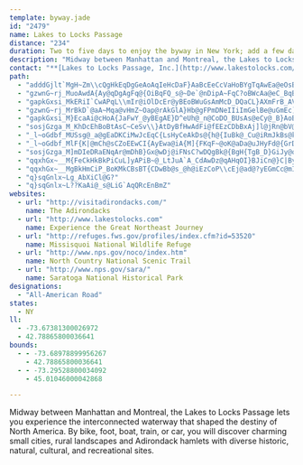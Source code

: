 ```yaml
---
template: byway.jade
id: "2479"
name: Lakes to Locks Passage
distance: "234"
duration: Two to five days to enjoy the byway in New York; add a few days to explore Quebec.
description: "Midway between Manhattan and Montreal, the Lakes to Locks Passage lets you experience the interconnected waterway that shaped the destiny of North America. By bike, foot, boat, train, or car, you will discover charming small cities, rural landscapes and Adirondack hamlets with diverse historic, natural, cultural, and recreational sites."
contact: "**[Lakes to Locks Passage, Inc.](http://www.lakestolocks.com/)**  \r\n518-597-9660  \r\n[Send E-mail](mailto:info@lakestolocks.com )  "
path: 
  - "adddGjlt`MgH~Zm\\cQgHkEqDgGeAoAqIeHcDaF}AaBcEeCcVaHoBYgTqAwEa@eOsBsOwDcCMqE^{B`@yDdAqFlC_Cj@iSdAoM`AsAB}CQiHy@{ADaR`DyB|@wHlE_At@u\\p_@gCxAiCl@wHv@qGO_TpB{G\\mWBu@AwE{@eBBw@PgJfEeCp@kIlAuI^gGGwKi@oMUmK?mFJuIrAcVzEmAf@iQ`MyUzRiDhDsB~C{CfFkAvA}CxCcBlA_Bt@iDv@IGaGQcCWgEPkNFUH}@?}CYsJ}BcBMoB?eCXoGfC}@NeC@uHyAeAYwFkFs@g@u@SsASs@?}Hx@yA@wF{@oAe@mA_AiAgA_B}BsAaAWuGQeAYw@q@gAeA_A_FsBsEuCmPsLyAqAcNwPuEcFgFqHiAoAsDoCsAu@gGgCqLeDyOyIe@[mH{HeMmKwEmD}CaGsHsK{FmGyBcDQcAK{ANgE?kB[_FyE_TmB}Fe@y@cA}AyDeEaHyBaEmBuRyKkD_CsIcJ}AqBuCcFgAkAoVuQmW}PkH_HwBmA}@YqCY}CKyb@PkQEgDe@iCm@qBs@uBy@eHkEgD_CaBaBqx@qbAm_@eXuLgGgNyIeY}OyBkBiB{ByKcKut@qk@}DmBmF_BeLyBeRaEmJeB{z@eQuDWil@yA}ZeC{f@uCkB?gDZiBd@eCdA_DxBsGdHkDvBcC~@}A\\wCR}I?wBWcB[oCgA}BcBiAgAsAaBoBwCc@{@eBeEkC{EeBaC}PyPyDyBmAg@kEs@{Js@wTgEkP_Cc_@yC_F?gUjB_CCcBMaHy@sDWsBAiRr@y@EmAMmDy@oF_Bi`AuYyEaBwBYqAP{HhEiCpBqKhKaFrFyJfIkC~A{L`GwI`GyAv@mBl@_BRuMEsBJqDr@_Bp@EE_A?cAe@wIuL}AeAcC{@kLsA}E_@yd@k@yBW}CaAiCyAmBgBwHmIiA_Aec@iXcDeBoOcGm@WoBYeB?sAL{MbEuEfByEbDgD~A_Ch@eNtA{i@vBgMWmZaAqZ^gETaWdDuKdCoDh@yCVsSLeJEiDHqWfCsCJ_DSaEeAwC}AgHwEqPeJy@YwC_@}Pm@qCGyBHmBb@wBn@_S~GsM`F_OxEwCdB}CzCsBjAqMtCiA^mCbBiA`AkFfH}JhK{IrFmJdFcBl@_NrCqKlByADgGKuIFwICiDi@sBo@{JwF{GmEsI}I}E_HyBgCaJ{HwD_F}DaEyFkEwAUcGf@iA?cA_@cAy@u@[aHw@_BDm@PiAr@s@r@[r@WdAGt@ClF_@dA{JrGcExCuOpPo@d@cAXwFHi@][q@c@uD]y@KGu@Y{Hc@gKMcKDiqA`A}ASeL_CeOgDiD_@wBPiF~@eF`CqAXsBKyAo@qaAko@ex@{g@wKmHcPwLqBwBm@{@oB_EqGcOoCwDmPiQ_TcWsF}FcBwAyCmB_KgFeCkBqAmAiYk[}QqRmAyAgNiSgBqB_JmIkBmA_DeAcIgAaC}@_a@gZiAeAqD_FiE{GuAkC{HeRiQy_@iDwG{@uAeIyJkHwGkAqBqGaNsBgDmf@il@wGeKo@yAi@iCgGo]e@_CgAoC{@kAgBaByAq@uC_A}@KiPMgYgD_U_EoPgDuKgEyBg@wCEgPtAqBKwk@kM}WkFsC_AcAm@cCmByBgCyBaE_A_CcGyRqCeOmBkIoCiI{KqYwDeI{FqJkDyFcByBmAqA}}@q{@mGiFoFqDuDsBwDeB}V{IwD{Acj@kYiD}AiRoHgFkC_BgAkDgCePmNsEuFaHyK_EuFgEuDwDyBsFeBoAQ}DYgj@D}BKoEo@}@WwDmBoBs@sF}@gGuBkJ_CgCWmABsI~@_BIy@O}Aq@{JuFqRuN_I_EqAeAeGsH_Ay@mi@}XiOsD_KoCaSaHcB_@cCQkKA{N_AmLT_DUsCc@_EaAcBm@eG}CkO{EcCo@ce@{JySkFkNuEuKeDeEaB"
  - "gzwnG~rj_MuoAwdA{Ay@qDgAgFq@{OiBqFQ_s@~De`@nDipA~FqC?oBWcAa@eC_BqByBoAgCcAwCkK{^y@sBcAqBiBoByBsA}DkAsCc@sBMwXUcFZaHxAcCV}EFiDWmCg@uC_AaFuBmCq@{Mg@iJSeBFiCj@wTvJ_DdA{PlCeXlDwGfA{B~@mg@bYwAh@sANmZ?uMk@sAJuAXmXlHw@HuA@cAK{@SsNoFiNyDgDk@mBA}RzAgDEyCe@qZuGyB}@yA}@}CcCgB_AuPoEcCWaAB{CZoOvBiX`Fmc@bHu@HmBK_Ba@mD_BoA_@sAOiCN{]rDcB^oKtFUMOFI^{AjAiK|F{KvEsD_@}FsB}AS_DCaFVqVJcLKcEe@mAtOgFkB}BgAU_@Um@cAqES_BQuHO{@Si@c@a@sDmBk@QsAEaZb@mBd@iAx@_CzC_DtFgCrBTjIsEiDiB}AoIyJg`@_b@}XwSmRgO"
  - "gapkGxsi_MkERiI`CwAPqL\\mIr@iOlDcEr@yBEoBWuGsAmMcD_DQaCL}AXmFrB_AVqFR}GfAoD~@cBG{H_BqEw@cBBiD^uBj@cH`E_D`D{BlBkC~AuUxG{IxEiA`@}@JcBQ_B_Ae@MmD_@yRWeKyCqDy@iGgDqBk@{AUa]F]UaA_CaAy@e@KqAGqCHo@OsEyIWYeAM}C`@y@Qe@UaAmA{BsFYe@_@S_@KgEScEeAYSiCK{AJoGtAiFJwE[}CFqDr@cEdCe@d@cA`@uKxAiCFqJ]yBFyQrA}GdAmAD}AQeAW}EaBcBSuBDgE`@}B^oA~@sBxCiArAg@^qBl@}AP}C?qGQkCo@yN_LeBeBwCiDcAkBoAmCwB_Ga@{@s@}@oKuJeNiK{@_@qAW_AGoAFiGpAeJ`A}FpCaBf@wAJm@EcCw@eHwFyCeBkA_AmAqAcAiCOeA_@sLo@}JYyBe@qB}@iCu@wAuFgI}MwOiAcAmDcCkCqAuDmAgG_AsDWsu@aCcVk@cm@y@qFOeh@qFm~@yCwP{@aEm@mC}@_NiGw]gO}@SoTmC{@?wC`@q@\\cCnBeHfHwBbCmGvKqDtE{a@zSsExAi@\\mAnAsBzEiBvAi@RmCv@q@@eHG_EQaDu@uAi@i@GaADeB`@oAh@wK`H{DbBcCj@wCL}@VaCjBkJhIe@j@s@lAmGzNmAdBk@l@aGlEmHtHwCpBmH|CsDt@}VzKs@L}Ff@sDv@_A^w@r@_FtHeH`Iu@r@{MtIcCxAeJlEkPrGeKlD_@^u@dBSpACbCEb@O^o@t@sBd@u@A_Ak@mCyBmAm@mC_AWWS[Mq@UsHMkMKkAQw@kEiHsBgFuOoN_FsGsHoIiAeBeByDyBsBi@w@y@{BwEqOwKu`@}IyZkEmQaAsByKkQcFaEeHkI{GiJk@mAOeAEqABu@~AcOBqASeBUeAs@gA_QcR}CwDgEiGcFuGmViUiRoPmKgKkDmBsDq@kWuAgKc@sEe@sA[_E_BmBkAgE}C_CqAmAWcBM{@DaBZqY`JeE|B{QtMaDlAwCd@wBJePWkR_Cwj@vAo@CcA[sCgMyBiNYmD_BiWmAab@_Csi@CuTKgDcAuQ}BwVk@sIkCoq@{A{OWiQa@uJIm@}Cl@iAKiBaAeGyEkAw@mFoB}Dy@uPe@mDEiBPoBf@qB~@ua@dVkKpFaoAxg@uA`@gEx@sEp@qXzA{J|BcBh@cAj@uBfBiAlAmAjBk@rA_BxF{BbJo@jDe@~CaJp{@wD``@mBxKcFvWQb@]Zu@\\mGl@aC@mAYiJuDaDy@kAISPC^Lz@XbH]bAi@h@iI`HaA`@aBXqDSkAPiMlHiArAcAzBcC`KgJ|d@}Jhc@iAlCyFxHq@vAgE|Li@xBcAlF_AnOKv@s@lCeArBwCfDiA`BcBrDiBfG[xBMtF?`LNxEExCGx@m@tCq@bB_B`Di@tBQ|AG`CHlKMnBe@nCaB`DyK`P_RxUeH`HgHlIaB~@qAV{Pc@sBPcBf@wCrBcIlHsLjIqAlAu@tA]|@o@tCc@~MY|CaB`JOrB@pEPrBVtAx@bDNz@HrAUjC{@fBoA~@oAd@oN`Di@PaAt@_QzTiBfB}E`E_GfHsE~EsA~@cBl@mG|AyDn@iPV_I~@{CLiP@oN\\uQzCmUlFiLpA{Ad@iAl@mE`D}I~IaGnEsC~CcClEsAxDiAlFsAnKoQmFyCa@cEEaZTsCGmAS}Bm@_CeAyD_D{FoFsDqCyCmAcB_@qDSuDLoKdA}}@bJ}g@lGyBHmBE{Ie@wC]mB_@{vAk[yHoA{I_AgDq@oQiF_EoCYGcBDgFd@i@sByBiKcAkCoAkBeCaDqD_EaByAeAi@aLsDeBkAq@s@_DeFcCgDqCeCcGiEaG_GuBaBgGmDsEeA}Ak@_Am@qG{G}KgMwEsE"
  - "gzwnG~rj_MrBkD`@aA~Mqa@vHmZ~Oap@rAkGlA}Hb@gFPmDNeIIiImGelBe@uGmEc]_@gCm@eCy@mBcC_Fe@iBeAyFg@_A[]y@UeLxD_@iAIo@Vk@p@m@"
  - "gapkGxsi_M}EcaAi@cHoA{JaFwY_@yBEgAE}D^eUh@_n@CoDO_BUsAs@eCy@_B}AoB{@q@sAq@cAUoAO_u@JsAPsK`Cqt@tPmYfH{@\\wA`A_BxBwAlAmBl@mAD{ASeBw@}B{A"
  - "sosjGzga_M_KhDcEhBoBtAsC~CeSv\\}AtDyBfHwAdFi@fEEzCDbBxAj]l@jRn@bV@lF{e@kDaCDk@NwAl@{AtAeKdMoR~SgCpBeQ|KcVhQ}BdAmCRsEa@gJ_BiMmD{@e@aK}IcL_JyEkE_DoEaGoKwF_I}E{HsCgGeLoYyCgGsB{CyAmBcC_CyAaA_DeBgDkA_d@mLeIsCiDaBcCyAyOmK}B}@oCw@sDm@}EWgDPqJdByFH{DYkFmAeHyCwBmA_EyCaA_@gM_CeA?yB\\eGjCkAZwT~AqIxAmBEu@M{B}@{EmC{CmAeCs@}CYqEG}Z@gBXuCdAgFlD_@f@o@rAi@pBIlDh@bQ?rBg@rMoBxYSbAO`@SVq@TiCP_APwBx@_DfBs@Rw@Fk@EkA[iBqA{CuCaK_GoA_@iBSsB?mALuQpBiCf@qFvBoAr@yA~Aaw@~_AmL|OeF`IcCfCyApAaBr@cBLwWmBs@?mARaAb@_^jWu^xNuBZmAD"
  - "_l~oGdbf_MUSsg@_a@gEaDKCiMwJcEqC{LsHyCeAkDs@{h@{IuBk@_Cu@iRmJkBs@kYmKmB_@cCOyDLe`@nCqFd@sDj@kFjAmc@nM{[`IoIk_Ai@yCu@yCc@qAkC}Fs@_Cm@aCq@cEyMehBoQ{Gm@OuAIcBJyd@nHup@`LmAn@}DfD{`@d[s@`@cBj@{ARgB?iS_@aPBuJ]yCDuDr@iE~As@FeED{GdBqVvCiA`@eAr@qApAyFlIoAzBy@dA}EfEaOpK}C|C}ArAeBp@s@HaLDuD[_C_@_Ac@sAoAcJuRkGaR}DiEyAiAiIaEcL{G}KuIgI_ImBiAy@WiAMkCEoDReLxA}JrCs@JsBCgWoBcQw@uA_@cBy@_EaBkMyD]YkA_DkEqMu@sC}@qFi@{Bu@mBiA_Ck@cAgAmAqDoCaeA_k@yAa@sACsAJkMrB_CV}CRsFMk@TGx@~@vSO~Bg@xBaA|BmSz]yAbBuAn@yAPqBQy@YeAy@_e@{m@}BgC}DyCaBy@uDmAgDe@oBG_Pz@sCRyAVuBt@iqB`z@uAp@iAt@sBdCyAnD{Mjj@}AlFgGjPaL|f@y@fBoAdBaDlBqAmGiAsDmA_Dy@yC[mBM{CHaC^wBlDaN|DuLt@mCb@yCNcDC_EcDyk@QcHOeM_@cDq@wB_@y@y@gAeA_AqE_DeRaJiPuJwy@kg@iCsAa_Ay]q@]wAgA{KoJiB}@kJuCyBk@kC[{Rk@sDQaFg@_DMoBJgAf@{AfAqAX}@AuBk@_BS_Dd@sSl@qA`@yBvA_AR}De@yAD}H~AoXtGcFxA"
  - "_l~oGdbf_MlF{K|@mCh@sCZoEEwCI{AyEwa@iA{M]{FKqF~@oK@aDa@uJHyFd@{GrDqXt@_D`AkCjb@e{@rByCtBkBrCyAheAg_@tCwAz@}@v@iAj@uA^qAbE}TbAkChA{AhCkBfB_@hJ_@r@U`@q@FeAUmAsF{J"
  - "sosjGzga_M]mDIeDRaENqAr@mDhB}Gx@wDj@iFNsC?wDQgBk@{BgH{TgB_D}GiJy@qBYoAYeCmA}WSmCy@oQBqC"
  - "qqxhGx~__M{FeCkHkBkPiCuL]yAPiB~@_LtJuA`A_CdAwDz@qAHqOI}BJiCn@}C|By@jAiAxBa@rAm@xCiA`TUzBc@~B_AbDwDfJiA~Di@`Cu@vFs@~Sc@`H{@pHo@tDeGvXiFvTiAbEuAhDsCpFaBzBsBxBmCnB{Ap@}Cj@sD?}x@mF}Ek@}EyAgD_B_D_C_LoJoA_AsAi@s@U_BO}LQkAKiAUkB}@gAu@cHeG}DsBwB_@mF?yAJ}IzAkZjGmFh@{Kd@iBXaBp@oEjDiSrPsCvCeBxCyKjXsB~Cu@r@wBrAs@RkC\\gSq@uBEaDJaC`@eDnAqItEoB`@yABmCc@mGiBiCQuXpBoBFcBS_Cm@wFoEw~@ky@uJuHoUaOsB_BcAaAcB{BuAiCyA{DqAgGiBmP_AiF_AuCiAwC}B{DmCeDyC_CiAm@qH{CuCwA{Ay@kDmCgBaByCkDgVs]mAyA{AkA_Aa@sA]}BAcAJ_AT_Bp@cBxAs@`A_A~Ai@`Bi@dDyAnS}Cx]s@rD{@`Ci@bAaBnBw@p@sAr@eBj@wAPqAC_AGwBm@sJeFoCeAiB_@kBGuBLsCr@qElC_C~CoA~B_AzB}A|EsEjKyA|BcBnBqGlFkNtM}BjBcCxAiB~@wCdAuA`@sDj@cCPsC@sDSuEy@iBk@sG{Ce^oVwGkFyVeQcFsCiMaGsC}A}DiCcx@_n@gDoCoEsEqD_FoBeDcDwGkNi\\wB_E_CmDcDoDmG_FiVuNaBq@yCg@gCEkBJaBXoC`A_C~AqBpBkQ~UwBfC_D~C}C|Bwi@~]}D~BwDbBiEvAwDr@wC^ck@rC_Hv@eX`EsCXgHJ}Gc@_F{@iIkBu`@aIkHsBk_@oMal@uUyEy@{Ps@gOmDoCgAkMyGcCy@uI{ByBWgFAeDNcDr@{C\\eA?yBSy@KsBs@{EaCiEeBkHcBcHcAkFsAcBUkCJwCbAmIbHyDxBqBx@}FvAwKtEkNfEqAl@cBjAcHlHyClCcSrMkI|GqCvA{ClA"
  - "qqxhGx~__MgBkHmCiP_BoKMkCBsBT{CDwBb@s_@h@iEzCoP\\cEj@ad@?yEGmCc@mImHqz@kAiJgA{GqDuPaJa\\oDqNyI_`@kCmKkPul@eLec@yB{FoAyBwAyBiF{G}A_Ci@qAkMs`@cUoq@iAgCmCwE_CsC_B{A}EeDkUiMiEsCmViR_BaBm@w@i@y@uAyCcAsDqKun@"
  - "q}sqGnlx~Lg_AbXiCl@G?"
  - "q}sqGnlx~L??KaAi@_s@LiG`AqQRcEnBmZ"
websites: 
  - url: "http://visitadirondacks.com/"
    name: The Adirondacks
  - url: "http://www.lakestolocks.com"
    name: Experience the Great Northeast Journey
  - url: "http://refuges.fws.gov/profiles/index.cfm?id=53520"
    name: Missisquoi National Wildlife Refuge
  - url: "http://www.nps.gov/noco/index.htm"
    name: North Country National Scenic Trail
  - url: "http://www.nps.gov/sara/"
    name: Saratoga National Historical Park
designations: 
  - "All-American Road"
states: 
  - NY
ll: 
  - -73.67381300026972
  - 42.78865800036641
bounds: 
  - - -73.68978899956267
    - 42.78865800036641
  - - -73.29528800034092
    - 45.01046000042868

---
```


Midway between Manhattan and Montreal, the Lakes to Locks Passage lets you experience the interconnected waterway that shaped the destiny of North America. By bike, foot, boat, train, or car, you will discover charming small cities, rural landscapes and Adirondack hamlets with diverse historic, natural, cultural, and recreational sites.